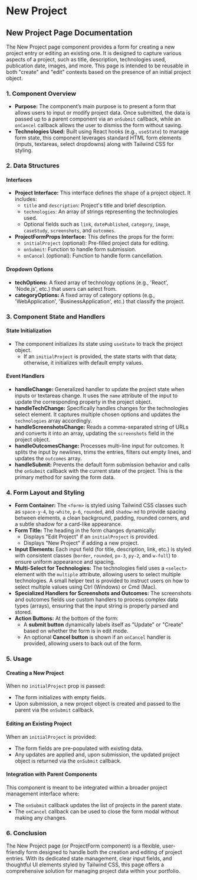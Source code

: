 # New Project

## New Project Page Documentation

The New Project page component provides a form for creating a new project entry or editing an existing one. It is designed to capture various aspects of a project, such as title, description, technologies used, publication date, images, and more. This page is intended to be reusable in both "create" and "edit" contexts based on the presence of an initial project object.

### 1. Component Overview

* **Purpose:** The component’s main purpose is to present a form that allows users to input or modify project data. Once submitted, the data is passed up to a parent component via an `onSubmit` callback, while an `onCancel` callback allows the user to dismiss the form without saving.
* **Technologies Used:** Built using React hooks (e.g., `useState`) to manage form state, this component leverages standard HTML form elements (inputs, textareas, select dropdowns) along with Tailwind CSS for styling.

### 2. Data Structures

#### **Interfaces**

* **Project Interface:** This interface defines the shape of a project object. It includes:
  * `title` and `description`: Project's title and brief description.
  * `technologies`: An array of strings representing the technologies used.
  * Optional fields such as `link`, `datePublished`, `category`, `image`, `caseStudy`, `screenshots`, and `outcomes`.
* **ProjectFormProps Interface:** This defines the props for the form:
  * `initialProject` (optional): Pre-filled project data for editing.
  * `onSubmit`: Function to handle form submission.
  * `onCancel` (optional): Function to handle form cancellation.

#### **Dropdown Options**

* **techOptions:** A fixed array of technology options (e.g., 'React', 'Node.js', etc.) that users can select from.
* **categoryOptions:** A fixed array of category options (e.g., 'WebApplication', 'BusinessApplication', etc.) that classify the project.

### 3. Component State and Handlers

#### **State Initialization**

* The component initializes its state using `useState` to track the project object.
  * If an `initialProject` is provided, the state starts with that data; otherwise, it initializes with default empty values.

#### **Event Handlers**

* **handleChange:** Generalized handler to update the project state when inputs or textareas change. It uses the `name` attribute of the input to update the corresponding property in the project object.
* **handleTechChange:** Specifically handles changes for the technologies select element. It captures multiple chosen options and updates the `technologies` array accordingly.
* **handleScreenshotsChange:** Reads a comma-separated string of URLs and converts it into an array, updating the `screenshots` field in the project object.
* **handleOutcomesChange:** Processes multi-line input for outcomes. It splits the input by newlines, trims the entries, filters out empty lines, and updates the `outcomes` array.
* **handleSubmit:** Prevents the default form submission behavior and calls the `onSubmit` callback with the current state of the project. This is the primary method for saving the form data.

### 4. Form Layout and Styling

* **Form Container:** The `<form>` is styled using Tailwind CSS classes such as `space-y-4`, `bg-white`, `p-6`, `rounded`, and `shadow-md` to provide spacing between elements, a clean background, padding, rounded corners, and a subtle shadow for a card-like appearance.
* **Form Title:** The heading in the form changes dynamically:
  * Displays "Edit Project" if an `initialProject` is provided.
  * Displays "New Project" if adding a new project.
* **Input Elements:** Each input field (for title, description, link, etc.) is styled with consistent classes (`border`, `rounded`, `px-3`, `py-2`, and `w-full`) to ensure uniform appearance and spacing.
* **Multi-Select for Technologies:** The technologies field uses a `<select>` element with the `multiple` attribute, allowing users to select multiple technologies. A small helper text is provided to instruct users on how to select multiple values using Ctrl (Windows) or Cmd (Mac).
* **Specialized Handlers for Screenshots and Outcomes:** The screenshots and outcomes fields use custom handlers to process complex data types (arrays), ensuring that the input string is properly parsed and stored.
* **Action Buttons:** At the bottom of the form:
  * A **submit button** dynamically labels itself as "Update" or "Create" based on whether the form is in edit mode.
  * An optional **Cancel button** is shown if an `onCancel` handler is provided, allowing users to back out of the form.

### 5. Usage

#### **Creating a New Project**

When no `initialProject` prop is passed:

* The form initializes with empty fields.
* Upon submission, a new project object is created and passed to the parent via the `onSubmit` callback.

#### **Editing an Existing Project**

When an `initialProject` is provided:

* The form fields are pre-populated with existing data.
* Any updates are applied and, upon submission, the updated project object is returned via the `onSubmit` callback.

#### **Integration with Parent Components**

This component is meant to be integrated within a broader project management interface where:

* The `onSubmit` callback updates the list of projects in the parent state.
* The `onCancel` callback can be used to close the form modal without making any changes.

### 6. Conclusion

The New Project page (or ProjectForm component) is a flexible, user-friendly form designed to handle both the creation and editing of project entries. With its dedicated state management, clear input fields, and thoughtful UI elements styled by Tailwind CSS, this page offers a comprehensive solution for managing project data within your portfolio.
